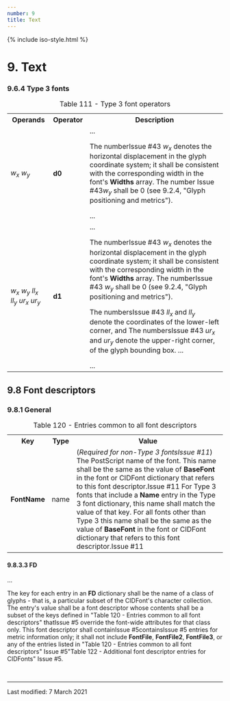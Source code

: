 ```yaml
---
number: 9
title: Text
---
```



<html>
<head>
<title>ISO 32000-2:2020 Clause 9: Text</title>
</head>
<body>


{% include iso-style.html %}


<div class="iso32000">


<h1>9. Text</h1>


<h3>9.6.4 Type 3 fonts</h3>


<table>
  <caption>Table 111 - Type 3 font operators</caption>
  <tr>
    <th>Operands</th>
    <th>Operator</th>
    <th>Description</th>
  </tr>
  <tr>
    <td><i>w<sub>x</sub> w<sub>y</sub></i></td>
    <td><b>d0</b></td>
    <td>
    ...<br/>
    <p>
    <span class="new-text">The number<span class="new-tooltiptext">Issue #43</span></span> <i>w<sub>x</sub></i> denotes the horizontal displacement in the glyph coordinate system; it shall be consistent with the corresponding width in the font's
    <b>Widths</b> array. <span class="new-text">The number <span class="new-tooltiptext">Issue #43</span></span><i>w<sub>y</sub></i> shall be 0 (see 9.2.4, "Glyph positioning and metrics").
    </p>
    ...<br/>
    </td>
  </tr>
  <tr>
    <td><i>w<sub>x</sub> w<sub>y</sub> ll<sub>x</sub> ll<sub>y</sub> ur<sub>x</sub> ur<sub>y</sub></i></td>
    <td><b>d1</b></td>
    <td>
    ...<br/>
    <p>
    <span class="new-text">The number<span class="new-tooltiptext">Issue #43</span></span> <i>w<sub>x</sub></i> denotes the horizontal displacement in the glyph coordinate system; it shall be consistent with the corresponding width in the font's
    <b>Widths</b> array. <span class="new-text">The number<span class="new-tooltiptext">Issue #43</span></span> <i>w<sub>y</sub></i> shall be 0 (see 9.2.4, "Glyph positioning and metrics").
    </p>
    <p>
    <span class="new-text">The numbers<span class="new-tooltiptext">Issue #43</span></span> <i>ll<sub>x</sub></i> and <i>ll<sub>y</sub></i> denote the coordinates of the lower-left corner,
    and <span class="new-text">The numbers<span class="new-tooltiptext">Issue #43</span></span> <i>ur<sub>x</sub></i> and <i>ur<sub>y</sub></i> denote the upper-right corner, of the glyph bounding box. ...
    </p>
    ...<br/>
    </td>
  </tr>
</table>


<h2>9.8 Font descriptors</h2>


<h3>9.8.1 General</h3>


<table>
  <caption>Table 120 - Entries common to all font descriptors</caption>
  <tr>
    <th>Key</th>
    <th>Type</th>
    <th>Value</th>
  </tr>
  <tr>
    <td><b>FontName</b></td>
    <td>name</td>
    <td>
    (<i>Required <span class="new-text">for non-Type 3 fonts<span class="new-tooltiptext">Issue #11</span></span></i>)
    The PostScript name of the font. <span class="deleted-text">This name shall be the same as the value of <b>BaseFont</b>
    in the font or CIDFont dictionary that refers to this font descriptor.<span class="deleted-tooltiptext">Issue #11</span></span>
    <span class="new-text">For Type 3 fonts that include a <b>Name</b> entry in the Type 3 font dictionary, this name shall match
    the value of that key. For all fonts other than Type 3 this name shall be the same as the value of <b>BaseFont</b> in the font
    or CIDFont dictionary that refers to this font descriptor.<span class="new-tooltiptext">Issue #11</span></span>
    </td>
  </tr>
</table>


<h4>9.8.3.3 FD</h4>


...<br/>

<p>
The key for each entry in an <b>FD</b> dictionary shall be the name of a class of glyphs - that is, a particular subset of the CIDFont's
character collection. The entry's value shall be a font descriptor whose contents shall <span class="new-text">be a subset of the keys defined
in "Table 120 - Entries common to all font descriptors" that<span class="new-tooltiptext">Issue #5</span></span> override the font-wide attributes for that
class only. This font descriptor <span class="deleted-text">shall contain<span class="deleted-tooltiptext">Issue #5</span></span><span class="new-text">contains<span
class="new-tooltiptext">Issue #5</span></span> entries for metric information only; it shall not include <b>FontFile</b>, <b>FontFile2</b>,
<b>FontFile3</b>, or any of the entries listed in <span class="deleted-text">"Table 120 - Entries common to all font descriptors"
<span class="deleted-tooltiptext">Issue #5</span></span><span class="new-text">"Table 122 - Additional font descriptor entries for CIDFonts"
<span class="new-tooltiptext">Issue #5</span></span>.
</p>

</div>


<br/><hr>
<p class="footnote">Last modified: 7 March 2021</p>

</body>
</html>
